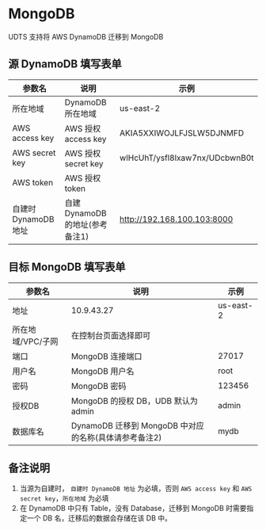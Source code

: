 # MongoDB

UDTS 支持将 AWS DynamoDB 迁移到 MongoDB


## 源 DynamoDB 填写表单

| 参数名         | 说明                | 示例                                     |
|----------------|-------------------|------------------------------------------|
| 所在地域       | DynamoDB 所在地域   | us-east-2                                |
| AWS access key | AWS 授权 access key | AKIA5XXIWOJLFJSLW5DJNMFD                 |
| AWS secret key | AWS 授权 secret key | wlHcUhT/ysfl8lxaw7nx/UDcbwnB0t |
| AWS token      | AWS 授权 token      |                                          |
| 自建时 DynamoDB 地址|   自建 DynamoDB 的地址(参考备注1)    | http://192.168.100.103:8000 |
 
## 目标 MongoDB 填写表单

| 参数名            | 说明                 | 示例      |
|-----------------|----------------------|-----------|
| 地址              | 10.9.43.27           | us-east-2 |
| 所在地域/VPC/子网 | 在控制台页面选择即可 |           |
| 端口              | MongoDB 连接端口      | 27017     |
| 用户名            | MongoDB 用户名       | root      |
| 密码              | MongoDB 密码         | 123456    |
| 授权DB            | MongoDB 的授权 DB，UDB 默认为 admin |  admin |
| 数据库名           | DynamoDB 迁移到 MongoDB 中对应的名称(具体请参考备注2) |  mydb |


## 备注说明
1. 当源为自建时， `自建时 DynamoDB 地址` 为必填，否则 `AWS access key` 和 `AWS secret key`，`所在地域` 为必填
2. 在 DynamoDB 中只有 Table，没有 Database，迁移到 MongoDB 时需要指定一个 DB 名，迁移后的数据会存储在该 DB 中。
